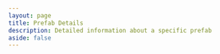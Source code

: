```yaml
---
layout: page
title: Prefab Details
description: Detailed information about a specific prefab
aside: false
---
```


<script setup>
    import PrefabPage from '@/components/PrefabPage.vue'
</script>

<PrefabPage />
